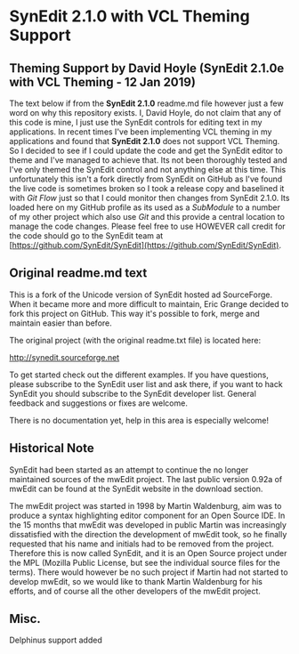 SynEdit 2.1.0 with VCL Theming Support
======================================

## Theming Support by David Hoyle (SynEdit 2.1.0e with VCL Theming - 12 Jan 2019)

The text below if from the **SynEdit 2.1.0** readme.md file however just a few word on why this
repository exists. I, David Hoyle, do not claim that any of this code is mine, I just use the SynEdit
controls for editing text in my applications. In recent times I've been implementing VCL theming in my
applications and found that **SynEdit 2.1.0** does not support VCL Theming. So I decided to see if I
could update the code and get the SynEdit editor to theme and I've managed to achieve that. Its not been
thoroughly tested and I've only themed the SynEdit control and not anything else at this time. This
unfortunately this isn't a fork directly from SynEdit on GitHub as I've found the live code is sometimes
broken so I took a release copy and baselined it with _Git Flow_ just so that I could monitor then
changes from SynEdit 2.1.0. Its loaded here on my GitHub profile as its used as a _SubModule_ to a number
of my other project which also use _Git_ and this provide a central location to manage the code changes.
Please feel free to use HOWEVER call credit for the code should go to the SynEdit team at
[https://github.com/SynEdit/SynEdit](https://github.com/SynEdit/SynEdit).

## Original readme.md text

This is a fork of the Unicode version of SynEdit hosted ad SourceForge. When it became more and more
difficult to maintain, Eric Grange decided to fork this project on GitHub. This way it's possible to
fork, merge and maintain easier than before.

The original project (with the original readme.txt file) is located here:

http://synedit.sourceforge.net

To get started check out the different examples. If you have questions, please subscribe to the SynEdit
user list and ask there, if you want to hack SynEdit you should subscribe to the SynEdit developer list.
General feedback and suggestions or fixes are welcome.

There is no documentation yet, help in this area is especially welcome!

Historical Note
---------------
SynEdit had been started as an attempt to continue the no longer maintained sources of the mwEdit
project. The last public version 0.92a of mwEdit can be found at the SynEdit website in the download
section.

The mwEdit project was started in 1998 by Martin Waldenburg, aim was to produce a syntax highlighting
editor component for an Open Source IDE. In the 15 months that mwEdit was developed in public Martin was
increasingly dissatisfied with the direction the development of mwEdit took, so he finally requested that
his name and initials had to be removed from the project.
Therefore this is now called SynEdit, and it is an Open Source project under the MPL (Mozilla Public
License, but see the individual source files for the terms).
There would however be no such project if Martin had not started to develop mwEdit, so we would like to
thank Martin Waldenburg for his efforts, and of course all the other developers of the mwEdit project.

Misc.
-----
Delphinus support added